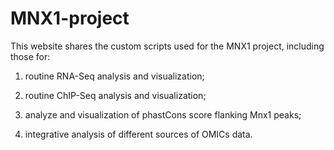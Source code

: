 # MNX1-project
This website shares the custom scripts used for the MNX1 project, including those for:

1) routine RNA-Seq analysis and visualization;

2) routine ChIP-Seq analysis and visualization;

3) analyze and visualization of phastCons score flanking Mnx1 peaks;

4) integrative analysis of different sources of OMICs data.
